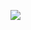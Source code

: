 <!-- <a href="https://app.daily.dev/Kaporski"><img src="https://api.daily.dev/devcards/1c963d6a19c7468c9eb283a369e7111e.png?r=v58" width="600px" alt="Dzmitry's Dev Card"/></a> -->
[![](https://i.ibb.co/dBWYnfQ/Screenshot-57.png)](https://dzmitrykaporski.github.io/cv/index.html)

